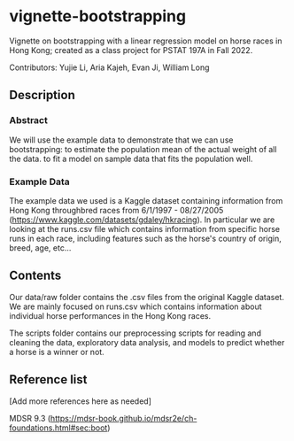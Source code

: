 # vignette-bootstrapping

Vignette on bootstrapping with a linear regression model on horse races in Hong Kong; created as a class project for PSTAT 197A in Fall 2022.

Contributors: Yujie Li, Aria Kajeh, Evan Ji, William Long

## Description

### Abstract

We will use the example data to demonstrate that we can use bootstrapping:
   to estimate the population mean of the actual weight of all the data.
   to fit a model on sample data that fits the population well.

### Example Data

The example data we used is a Kaggle dataset containing information from Hong Kong throughbred races from 6/1/1997 - 08/27/2005 (https://www.kaggle.com/datasets/gdaley/hkracing). In particular we are looking at the runs.csv file which contains information from specific horse runs in each race, including features such as the horse's country of origin, breed, age, etc... 



## Contents

Our data/raw folder contains the .csv files from the original Kaggle dataset. We are mainly focused on runs.csv which contains information about individual horse performances in the Hong Kong races. 


The scripts folder contains our preprocessing scripts for reading and cleaning the data, exploratory data analysis, and models to predict whether a horse is a winner or not. 





## Reference list

[Add more references here as needed]

MDSR 9.3 (https://mdsr-book.github.io/mdsr2e/ch-foundations.html#sec:boot)



